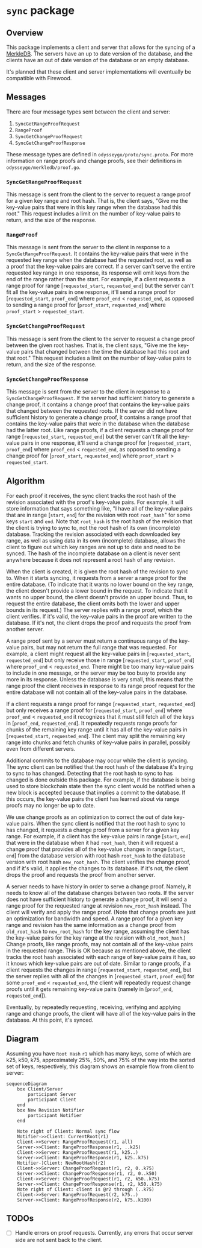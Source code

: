 # `sync` package

## Overview

This package implements a client and server that allows for the syncing of a [MerkleDB](../merkledb/README.md).
The servers have an up to date version of the database, and the clients have an out of date version of the database or an empty database.

It's planned that these client and server implementations will eventually be compatible with Firewood.

## Messages

There are four message types sent between the client and server:

1. `SyncGetRangeProofRequest`
2. `RangeProof`
3. `SyncGetChangeProofRequest`
4. `SyncGetChangeProofResponse`

These message types are defined in `odysseygo/proto/sync.proto`.
For more information on range proofs and change proofs, see their definitions in `odysseygo/merkledb/proof.go`.

### `SyncGetRangeProofRequest`

This message is sent from the client to the server to request a range proof for a given key range and root hash.
That is, the client says, "Give me the key-value pairs that were in this key range when the database had this root."
This request includes a limit on the number of key-value pairs to return, and the size of the response.

### `RangeProof`

This message is sent from the server to the client in response to a `SyncGetRangeProofRequest`.
It contains the key-value pairs that were in the requested key range when the database had the requested root, 
as well as a proof that the key-value pairs are correct.
If a server can't serve the entire requested key range in one response, its response will omit keys from the
end of the range rather than the start.
For example, if a client requests a range proof for range [`requested_start`, `requested_end`] but the server
can't fit all the key-value pairs in one response, it'll send a range proof for [`requested_start`, `proof_end`] where `proof_end` < `requested_end`, 
as opposed to sending a range proof for [`proof_start`, `requested_end`] where `proof_start` > `requested_start`.

### `SyncGetChangeProofRequest`

This message is sent from the client to the server to request a change proof between the given root hashes.
That is, the client says, "Give me the key-value pairs that changed between the time the database had this root and that root." 
This request includes a limit on the number of key-value pairs to return, and the size of the response.

### `SyncGetChangeProofResponse`

This message is sent from the server to the client in response to a `SyncGetChangeProofRequest`.
If the server had sufficient history to generate a change proof, it contains a change proof that contains 
the key-value pairs that changed between the requested roots.
If the server did not have sufficient history to generate a change proof, it contains a range proof that
contains the key-value pairs that were in the database when the database had the latter root.
Like range proofs, if a client requests a change proof for range [`requested_start`, `requested_end`] but
the server can't fit all the key-value pairs in one response,
it'll send a change proof for [`requested_start`, `proof_end`] where `proof_end` < `requested_end`, 
as opposed to sending a change proof for [`proof_start`, `requested_end`] where `proof_start` > `requested_start`.

## Algorithm

For each proof it receives, the sync client tracks the root hash of the revision associated with the proof's key-value pairs.
For example, it will store information that says something like, "I have all of the key-value pairs that
are in range [`start`, `end`] for the revision with root `root_hash`" for some keys `start` and `end`.
Note that `root_hash` is the root hash of the revision that the client is trying to sync to, not the 
root hash of its own (incomplete) database.
Tracking the revision associated with each downloaded key range, as well as using data in its own 
(incomplete) database, allows the client to figure out which key ranges are not up to date and need to be synced.
The hash of the incomplete database on a client is never sent anywhere because it does not represent a root hash of any revision.

When the client is created, it is given the root hash of the revision to sync to.
When it starts syncing, it requests from a server a range proof for the entire database.
(To indicate that it wants no lower bound on the key range, the client doesn't provide a lower bound in the request.
To indicate that it wants no upper bound, the client doesn't provide an upper bound. 
Thus, to request the entire database, the client omits both the lower and upper bounds in its request.)
The server replies with a range proof, which the client verifies.
If it's valid, the key-value pairs in the proof are written to the database.
If it's not, the client drops the proof and requests the proof from another server. 

A range proof sent by a server must return a continuous range of the key-value pairs, but may not 
return the full range that was requested.
For example, a client might request all the key-value pairs in [`requested_start`, `requested_end`] 
but only receive those in range [`requested_start`, `proof_end`] where `proof_end` < `requested_end`.
There might be too many key-value pairs to include in one message, or the server may be too busy to provide any more in its response.
Unless the database is very small, this means that the range proof the client receives in response to
 its range proof request for the entire database will not contain all of the key-value pairs in the database.

If a client requests a range proof for range [`requested_start`, `requested_end`] but only receives 
a range proof for [`requested_start`, `proof_end`] where `proof_end` < `requested_end`
it recognizes that it must still fetch all of the keys in [`proof_end`, `requested_end`]. 
It repeatedly requests range proofs for chunks of the remaining key range until it has all of the 
key-value pairs in [`requested_start`, `requested_end`].
The client may split the remaining key range into chunks and fetch chunks of key-value pairs in parallel, possibly even from different servers.

Additional commits to the database may occur while the client is syncing.
The sync client can be notified that the root hash of the database it's trying to sync to has changed.
Detecting that the root hash to sync to has changed is done outside this package.
For example, if the database is being used to store blockchain state then the sync client would be 
notified when a new block is accepted because that implies a commit to the database.
If this occurs, the key-value pairs the client has learned about via range proofs may no longer be up to date.

We use change proofs as an optimization to correct the out of date key-value pairs.
When the sync client is notified that the root hash to sync to has changed, it requests a change proof 
from a server for a given key range.
For example, if a client has the key-value pairs in range [`start`, `end`] that were in the database 
when it had `root_hash`, then it will request a change proof that provides all of the key-value changes 
in range [`start`, `end`] from the database version with root hash `root_hash` to the database version with root hash `new_root_hash`.
The client verifies the change proof, and if it's valid, it applies the changes to its database.
If it's not, the client drops the proof and requests the proof from another server.

A server needs to have history in order to serve a change proof.
Namely, it needs to know all of the database changes between two roots.
If the server does not have sufficient history to generate a change proof, it will send a range proof for
the requested range at revision `new_root_hash` instead.
The client will verify and apply the range proof. (Note that change proofs are just an optimization for bandwidth and speed.
A range proof for a given key range and revision has the same information as a change proof from
`old_root_hash` to `new_root_hash` for the key range, assuming the client has the key-value pairs 
for the key range at the revision with `old_root_hash`.) 
Change proofs, like range proofs, may not contain all of the key-value pairs in the requested range. 
This is OK because as mentioned above, the client tracks the root hash associated with each range of 
key-value pairs it has, so it knows which key-value pairs are out of date. 
Similar to range proofs, if a client requests the changes in range [`requested_start`, `requested_end`],
but the server replies with all of the changes in [`requested_start`, `proof_end`] for some `proof_end` < `requested_end`, 
the client will repeatedly request change proofs until it gets remaining key-value pairs (namely in [`proof_end`, `requested_end`]). 

Eventually, by repeatedly requesting, receiving, verifying and applying range and change proofs,
the client will have all of the key-value pairs in the database.
At this point, it's synced.

## Diagram


Assuming you have `Root Hash` `r1` which has many keys, some of which are k25, k50, k75,
approximately 25%, 50%, and 75% of the way into the sorted set of keys, respectively, 
this diagram shows an example flow from client to server:

```mermaid
sequenceDiagram
    box Client/Server
        participant Server
        participant Client
    end
    box New Revision Notifier
        participant Notifier
    end

    Note right of Client: Normal sync flow
    Notifier->>Client: CurrentRoot(r1)
    Client->>Server: RangeProofRequest(r1, all)
    Server->>Client: RangeProofResponse(r1, ..k25)
    Client->>Server: RangeProofRequest(r1, k25..)
    Server->>Client: RangeProofResponse(r1, k25..k75)
    Notifier-)Client: NewRootHash(r2)
    Client->>Server: ChangeProofRequest(r1, r2, 0..k75)
    Server->>Client: ChangeProofResponse(r1, r2, 0..k50)
    Client->>Server: ChangeProofRequest(r1, r2, k50..k75)
    Server->>Client: ChangeProofResponse(r1, r2, k50..k75)
    Note right of Client: client is @r2 through (..k75)
    Client->>Server: RangeProofRequest(r2, k75..)
    Server->>Client: RangeProofResponse(r2, k75..k100)
```

## TODOs

- [ ] Handle errors on proof requests.  Currently, any errors that occur server side are not sent back to the client.
